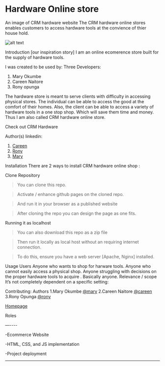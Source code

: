 # Hardware Online store

An image of CRM hardware website
The CRM hardware online stores enables customers to access hardware tools at the convience of thier house hold.

![alt text](image.jpg)

Introduction [our inspiration story]
I am an online ecomerence store built for the supply of hardware tools.

I was created to be used by: 
Three Developers:
1. Mary Okumbe
2. Careen Naitore
3. Rony opunga

The hardware store is meant to serve clients with difficulty in accessing physical stores.
The individual can be able to access the good at the comfort of their homes.
Also, the client can be able to access a variety of hardware tools in a one stop shop.
Which will save them time and money.
Thus I am also called CRM hardware online store.

Check out CRM Hardware


Author(s) linkedin:
1. [Careen](https://www.linkedin.com/in/careen-naitore-016069230/)
2. [Rony](https://www.linkedin.com/in/ronny-opunga-ab5070167/)
3. [Mary](https://www.linkedin.com/in/ronny-opunga-ab5070167/)

Installation
There are 2 ways to install CRM hardware online shop :

Clone Repository
> You can clone this repo.

> Activate / enhance github pages on the cloned repo.

> And run it in your browser as a published website

> After cloning the repo you can design the page as one fits.

Running it as localhost
> You can also download this repo as a zip file

> Then run it locally as local host without an requiring internet connection.

> To do this, ensure you have a web server [Apache, Nginx] installed.


Usage
Users
Anyone who wants to shop for harware tools.
Anyone who cannot easily access a physical shop.
Anyone struggling with decisions on the proper hardware tools to acquire .
Basically anyone.
Relevance / scope
It’s not completely dependent on a specific setting:


Contributing: Authors
1.Mary Okumbe  [@mary](https://github.com/GorrettyOkumbe)
2.Careen Naitore [@careen](https://github.com/CareenNaitore)
3.Rony Opunga [@rony](https://github.com/OPunga)

[Homepage](https://github.com/GorrettyOkumbe/PortfolioProject)

Roles

—----

-Ecommerce Website

-HTML, CSS, and JS implementation

-Project deployment

---
